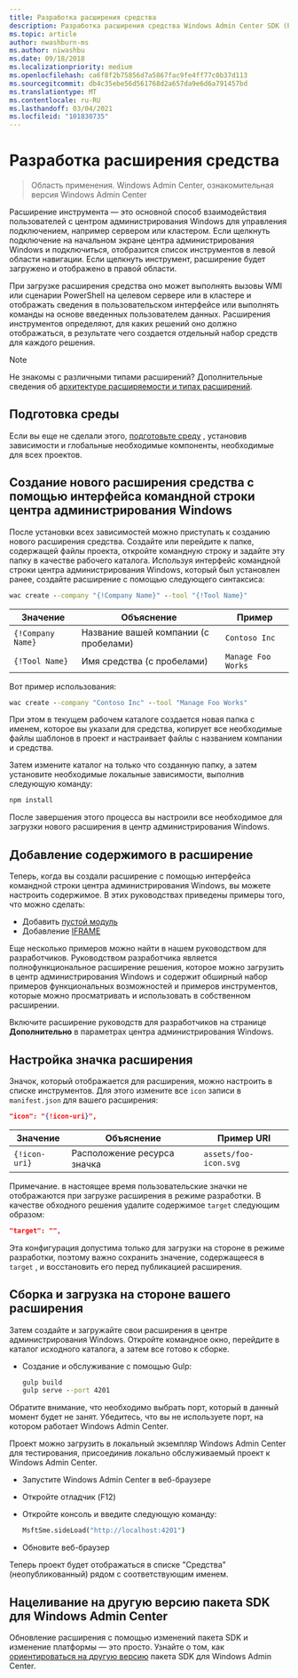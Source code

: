 ```yaml
---
title: Разработка расширения средства
description: Разработка расширения средства Windows Admin Center SDK (Project Хонолулу)
ms.topic: article
author: nwashburn-ms
ms.author: niwashbu
ms.date: 09/18/2018
ms.localizationpriority: medium
ms.openlocfilehash: ca6f8f2b75856d7a5867fac9fe4ff77c0b37d113
ms.sourcegitcommit: db4c35ebe56d561768d2a657da9e6d6a791457bd
ms.translationtype: MT
ms.contentlocale: ru-RU
ms.lasthandoff: 03/04/2021
ms.locfileid: "101830735"
---
```

# <a name="develop-a-tool-extension"></a>Разработка расширения средства

>Область применения. Windows Admin Center, ознакомительная версия Windows Admin Center

Расширение инструмента — это основной способ взаимодействия пользователей с центром администрирования Windows для управления подключением, например сервером или кластером. Если щелкнуть подключение на начальном экране центра администрирования Windows и подключиться, отобразится список инструментов в левой области навигации. Если щелкнуть инструмент, расширение будет загружено и отображено в правой области.

При загрузке расширения средства оно может выполнять вызовы WMI или сценарии PowerShell на целевом сервере или в кластере и отображать сведения в пользовательском интерфейсе или выполнять команды на основе введенных пользователем данных. Расширения инструментов определяют, для каких решений оно должно отображаться, в результате чего создается отдельный набор средств для каждого решения.

> [!NOTE]
> Не знакомы с различными типами расширений? Дополнительные сведения об [архитектуре расширяемости и типах расширений](understand-extensions.md).

## <a name="prepare-your-environment"></a>Подготовка среды

Если вы еще не сделали этого, [подготовьте среду](prepare-development-environment.md) , установив зависимости и глобальные необходимые компоненты, необходимые для всех проектов.

## <a name="create-a-new-tool-extension-with-the-windows-admin-center-cli"></a>Создание нового расширения средства с помощью интерфейса командной строки центра администрирования Windows ##

После установки всех зависимостей можно приступать к созданию нового расширения средства.  Создайте или перейдите к папке, содержащей файлы проекта, откройте командную строку и задайте эту папку в качестве рабочего каталога.  Используя интерфейс командной строки центра администрирования Windows, который был установлен ранее, создайте расширение с помощью следующего синтаксиса:

``` cmd
wac create --company "{!Company Name}" --tool "{!Tool Name}"
```

| Значение | Объяснение | Пример |
| ----- | ----------- | ------- |
| ```{!Company Name}``` | Название вашей компании (с пробелами) | ```Contoso Inc``` |
| ```{!Tool Name}``` | Имя средства (с пробелами) | ```Manage Foo Works``` |

Вот пример использования:

``` cmd
wac create --company "Contoso Inc" --tool "Manage Foo Works"
```

При этом в текущем рабочем каталоге создается новая папка с именем, которое вы указали для средства, копирует все необходимые файлы шаблонов в проект и настраивает файлы с названием компании и средства.

Затем измените каталог на только что созданную папку, а затем установите необходимые локальные зависимости, выполнив следующую команду:

``` cmd
npm install
```

После завершения этого процесса вы настроили все необходимое для загрузки нового расширения в центр администрирования Windows.

## <a name="add-content-to-your-extension"></a>Добавление содержимого в расширение

Теперь, когда вы создали расширение с помощью интерфейса командной строки центра администрирования Windows, вы можете настроить содержимое.  В этих руководствах приведены примеры того, что можно сделать:

- Добавить [пустой модуль](guides/add-module.md)
- Добавление [IFRAME](guides/add-iframe.md)

Еще несколько примеров можно найти в нашем руководством для разработчиков. Руководством разработчика является полнофункциональное расширение решения, которое можно загрузить в центр администрирования Windows и содержит обширный набор примеров функциональных возможностей и примеров инструментов, которые можно просматривать и использовать в собственном расширении. 

Включите расширение руководств для разработчиков на странице **Дополнительно** в параметрах центра администрирования Windows. 

## <a name="customize-your-extensions-icon"></a>Настройка значка расширения

Значок, который отображается для расширения, можно настроить в списке инструментов.  Для этого измените все ```icon``` записи в ```manifest.json``` для вашего расширения:

``` json
"icon": "{!icon-uri}",
```

| Значение | Объяснение | Пример URI |
| ----- | ----------- | ------- |
| ```{!icon-uri}``` | Расположение ресурса значка | ```assets/foo-icon.svg``` |

Примечание. в настоящее время пользовательские значки не отображаются при загрузке расширения в режиме разработки.  В качестве обходного решения удалите содержимое ```target``` следующим образом:

``` json
"target": "",
```

Эта конфигурация допустима только для загрузки на стороне в режиме разработки, поэтому важно сохранить значение, содержащееся в ```target``` , и восстановить его перед публикацией расширения.

## <a name="build-and-side-load-your-extension"></a>Сборка и загрузка на стороне вашего расширения

Затем создайте и загружайте свои расширения в центре администрирования Windows.  Откройте командное окно, перейдите в каталог исходного каталога, а затем все готово к сборке.

* Создание и обслуживание с помощью Gulp:

    ``` cmd
    gulp build
    gulp serve --port 4201
    ```

Обратите внимание, что необходимо выбрать порт, который в данный момент будет не занят. Убедитесь, что вы не используете порт, на котором работает Windows Admin Center.

Проект можно загрузить в локальный экземпляр Windows Admin Center для тестирования, присоединив локально обслуживаемый проект к Windows Admin Center.

* Запустите Windows Admin Center в веб-браузере
* Откройте отладчик (F12)
* Откройте консоль и введите следующую команду:

    ``` cmd
    MsftSme.sideLoad("http://localhost:4201")
    ```

*   Обновите веб-браузер

Теперь проект будет отображаться в списке "Средства" (неопубликованный) рядом с соответствующим именем.

## <a name="target-a-different-version-of-the-windows-admin-center-sdk"></a>Нацеливание на другую версию пакета SDK для Windows Admin Center

Обновление расширения с помощью изменений пакета SDK и изменение платформы — это просто.  Узнайте о том, как [ориентироваться на другую версию](target-sdk-version.md) пакета SDK для Windows Admin Center.